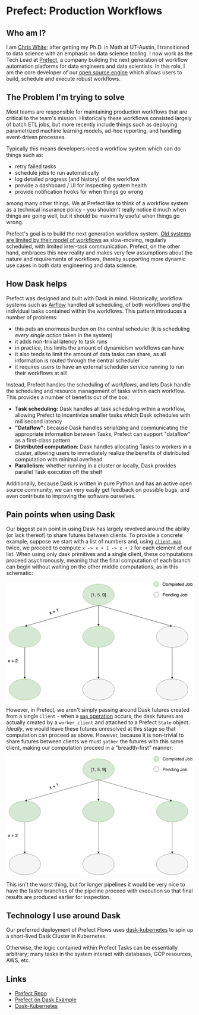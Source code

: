 Prefect: Production Workflows
============================

Who am I?
---------

I am [Chris White](http://github.com/cicdw); after getting my Ph.D. in Math at 
UT-Austin, I transitioned to data science with an emphasis on data science tooling.  I now work as the Tech Lead 
at [Prefect](https://www.prefect.io), a company building the next generation of workflow automation platforms for data engineers and data
scientists.  In this role, I am the core developer of our [open source engine](https://github.com/PrefectHQ/prefect)
which allows users to build, schedule and execute robust workflows.

The Problem I'm trying to solve
-------------------------------

Most teams are responsible for maintaining production workflows that
are critical to the team's mission. Historically these workflows consisted
largely of batch ETL jobs, but more recently include things such as
deploying parametrized machine learning models, ad-hoc reporting, and
handling event-driven processes.

Typically this means developers need a workflow system which can do things such as:
- retry failed tasks
- schedule jobs to run automatically
- log detailed progress (and history) of the workflow
- provide a dashboard / UI for inspecting system health
- provide notification hooks for when things go wrong

among many other things.  We at Prefect like to think of a workflow system as
a technical insurance policy - you shouldn't really notice it much when 
things are going well, but it should be maximally useful when things go wrong.

Prefect's goal is to build the next generation workflow system.  [Old systems
are limited by their model of workflows](https://medium.com/the-prefect-blog/why-not-airflow-4cfa423299c4) as slow-moving, regularly scheduled,
with limited inter-task communication.  Prefect, on the other hand, embraces
this new reality and makes very few assumptions about the nature and requirements of
workflows, thereby supporting more dynamic use cases in both data engineering
and data science.


How Dask helps
--------------

Prefect was designed and built with Dask in mind.  Historically, workflow systems
such as [Airflow](https://airflow.apache.org/) handled _all_ scheduling, of both
workflows _and_ the individual tasks contained within the workflows. This pattern introduces a number of problems:
- this puts an enormous burden on the central scheduler (it is scheduling _every single action_ taken in the system)
- it adds non-trivial latency to task runs
- in practice, this limits the amount of dynamicism workflows can have
- it also tends to limit the amount of data tasks can share, as all information is routed through the central scheduler
- it requires users to have an external scheduler service running to run their workflows at all!

Instead, Prefect handles the scheduling of _workflows_, and lets Dask
handle the scheduling and resource management of tasks within each workflow.  This
provides a number of benefits out of the box:

- **Task scheduling:** Dask handles all task scheduling within a workflow, allowing Prefect to incentivize smaller tasks which Dask schedules with millisecond latency
- **"Dataflow":** because Dask handles serializing and communicating the appropriate information between Tasks, Prefect can support "dataflow" as a first-class pattern
- **Distributed computation:** Dask handles allocating Tasks to workers in a cluster, allowing users to immediately realize the benefits of distributed computation with minimal overhead
- **Parallelism:** whether running in a cluster or locally, Dask provides parallel Task execution off the shelf

Additionally, because Dask is written in pure Python and has an active open source community,
we can very easily get feedback on possible bugs, and even contribute to improving the software ourselves.


Pain points when using Dask
---------------------------

Our biggest pain point in using Dask has largely revolved around the ability (or lack
thereof) to share futures between clients.  To provide a concrete example, suppose we start with a 
list of numbers and, using [`client.map`](https://distributed.readthedocs.io/en/latest/api.html#distributed.Client.map)
twice, we proceed to compute `x -> x + 1 -> x + 2` for each element of our list.  When using only dask primitives and a single client,
these computations proceed asychronously, meaning that the final computation of each branch
can begin without waiting on the other middle computations, as in this schematic:

![Depth First Execution](depth-first.png)

However, in Prefect, we aren't simply passing around Dask futures created from a single `Client` - when a [`map` operation](https://docs.prefect.io/guide/core_concepts/mapping.html#prefect-approach) occurs, the dask futures are actually created by a `worker_client` and attached to a Prefect `State` object.
*Ideally*, we would leave these futures unresolved at this stage so that computation can proceed as above.  However, because 
it is non-trivial to share futures between clients we must `gather` the futures with this same client, making
our computation proceed in a "breadth-first" manner: 

![Breadth first execution](breadth-first.png)

This isn't the worst thing, but for longer pipelines it would be very nice to have the faster branches
of the pipeline proceed with execution so that final results are produced earlier for inspection.

Technology I use around Dask
----------------------------

Our preferred deployment of Prefect Flows uses [dask-kubernetes](https://github.com/dask/dask-kubernetes)
to spin up a short-lived Dask Cluster in Kubernetes.  

Otherwise, the logic contained within Prefect Tasks can be essentially arbitrary;
many tasks in the system interact with databases, GCP resources, AWS, etc.


Links
-----

- [Prefect Repo](https://github.com/PrefectHQ/prefect)
- [Prefect on Dask Example](https://docs.prefect.io/guide/tutorials/dask-cluster.html)
- [Dask-Kubernetes](https://kubernetes.dask.org)
